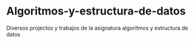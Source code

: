 # Algoritmos-y-estructura-de-datos

Diversos projectos y trabajos de la asignatura algorítmos y estructura de datos
